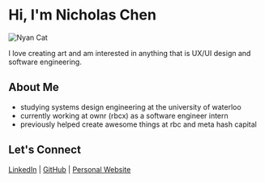 # Hi, I'm Nicholas Chen  
![Nyan Cat](https://www.icegif.com/wp-content/uploads/2024/09/nyan-cat-icegif-10.gif)


I love creating art and am interested in anything that is UX/UI design and software engineering. 

## About Me  
- studying systems design engineering at the university of waterloo
- currently working at ownr (rbcx) as a software engineer intern
- previously helped create awesome things at rbc and meta hash capital

## Let's Connect  
[LinkedIn](https://www.linkedin.com/in/nicholas-chen-85886726a/) | [GitHub](https://github.com/nicholaschen09) | [Personal Website](https://nicholas-personal-website-eta.vercel.app)
